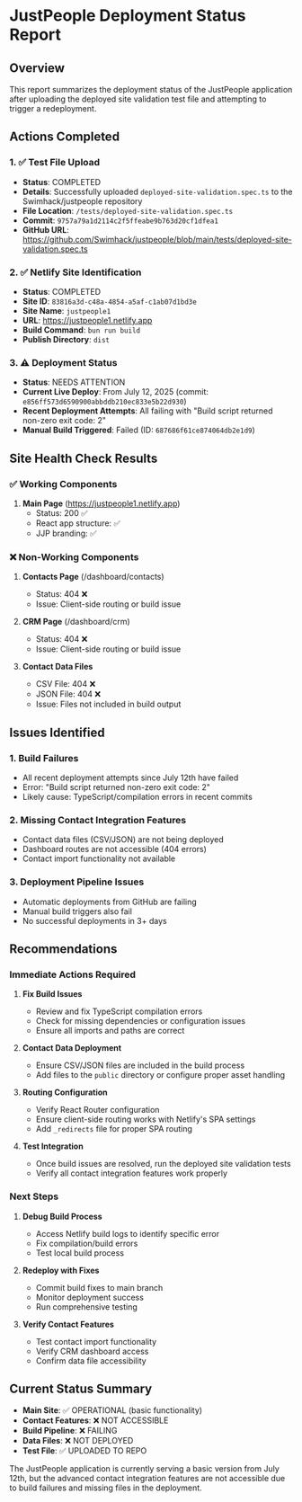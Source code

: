 # JustPeople Deployment Status Report

## Overview
This report summarizes the deployment status of the JustPeople application after uploading the deployed site validation test file and attempting to trigger a redeployment.

## Actions Completed

### 1. ✅ Test File Upload
- **Status**: COMPLETED
- **Details**: Successfully uploaded `deployed-site-validation.spec.ts` to the Swimhack/justpeople repository
- **File Location**: `/tests/deployed-site-validation.spec.ts`
- **Commit**: `9757a79a1d2114c2f5ffeabe9b763d20cf1dfea1`
- **GitHub URL**: https://github.com/Swimhack/justpeople/blob/main/tests/deployed-site-validation.spec.ts

### 2. ✅ Netlify Site Identification
- **Status**: COMPLETED
- **Site ID**: `83816a3d-c48a-4854-a5af-c1ab07d1bd3e`
- **Site Name**: `justpeople1`
- **URL**: https://justpeople1.netlify.app
- **Build Command**: `bun run build`
- **Publish Directory**: `dist`

### 3. ⚠️ Deployment Status
- **Status**: NEEDS ATTENTION
- **Current Live Deploy**: From July 12, 2025 (commit: `e856ff573d6590900abbddb210ec833e5b22d930`)
- **Recent Deployment Attempts**: All failing with "Build script returned non-zero exit code: 2"
- **Manual Build Triggered**: Failed (ID: `687686f61ce874064db2e1d9`)

## Site Health Check Results

### ✅ Working Components
1. **Main Page** (https://justpeople1.netlify.app)
   - Status: 200 ✅
   - React app structure: ✅
   - JJP branding: ✅

### ❌ Non-Working Components
1. **Contacts Page** (/dashboard/contacts)
   - Status: 404 ❌
   - Issue: Client-side routing or build issue

2. **CRM Page** (/dashboard/crm)
   - Status: 404 ❌
   - Issue: Client-side routing or build issue

3. **Contact Data Files**
   - CSV File: 404 ❌
   - JSON File: 404 ❌
   - Issue: Files not included in build output

## Issues Identified

### 1. Build Failures
- All recent deployment attempts since July 12th have failed
- Error: "Build script returned non-zero exit code: 2"
- Likely cause: TypeScript/compilation errors in recent commits

### 2. Missing Contact Integration Features
- Contact data files (CSV/JSON) are not being deployed
- Dashboard routes are not accessible (404 errors)
- Contact import functionality not available

### 3. Deployment Pipeline Issues
- Automatic deployments from GitHub are failing
- Manual build triggers also fail
- No successful deployments in 3+ days

## Recommendations

### Immediate Actions Required

1. **Fix Build Issues**
   - Review and fix TypeScript compilation errors
   - Check for missing dependencies or configuration issues
   - Ensure all imports and paths are correct

2. **Contact Data Deployment**
   - Ensure CSV/JSON files are included in the build process
   - Add files to the `public` directory or configure proper asset handling

3. **Routing Configuration**
   - Verify React Router configuration
   - Ensure client-side routing works with Netlify's SPA settings
   - Add `_redirects` file for proper SPA routing

4. **Test Integration**
   - Once build issues are resolved, run the deployed site validation tests
   - Verify all contact integration features work properly

### Next Steps

1. **Debug Build Process**
   - Access Netlify build logs to identify specific error
   - Fix compilation/build errors
   - Test local build process

2. **Redeploy with Fixes**
   - Commit build fixes to main branch
   - Monitor deployment success
   - Run comprehensive testing

3. **Verify Contact Features**
   - Test contact import functionality
   - Verify CRM dashboard access
   - Confirm data file accessibility

## Current Status Summary

- **Main Site**: ✅ OPERATIONAL (basic functionality)
- **Contact Features**: ❌ NOT ACCESSIBLE
- **Build Pipeline**: ❌ FAILING
- **Data Files**: ❌ NOT DEPLOYED
- **Test File**: ✅ UPLOADED TO REPO

The JustPeople application is currently serving a basic version from July 12th, but the advanced contact integration features are not accessible due to build failures and missing files in the deployment.